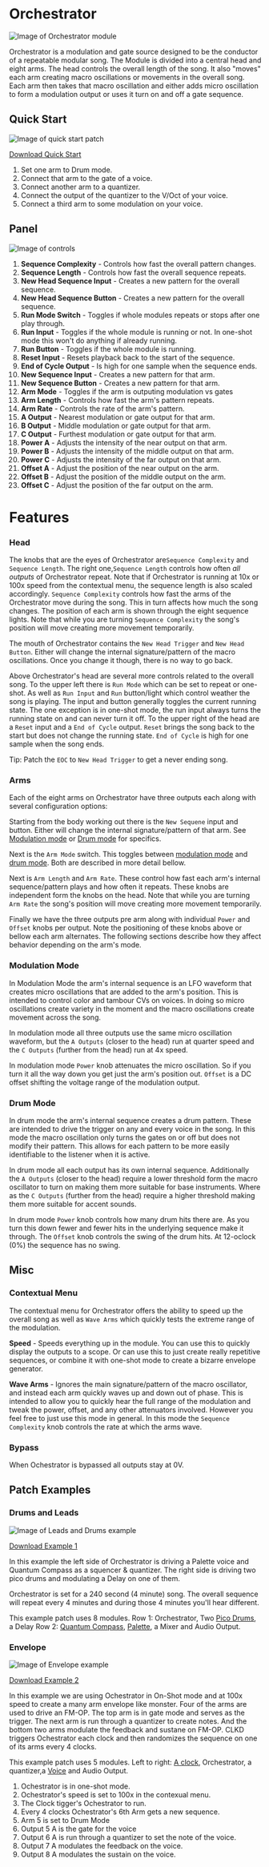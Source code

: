 # Orchestrator 

![Image of Orchestrator module](../images/Orchestrator.png)

Orchestrator is a modulation and gate source designed to be the conductor of a repeatable modular song. The Module is divided into a central head and eight arms. The head controls the overall length of the song. It also "moves" each arm creating macro oscillations or movements in the overall song. Each arm then takes that macro oscillation and either adds micro oscillation to form a modulation output or uses it turn on and off a gate sequence.

## Quick Start

![Image of quick start patch](../images/Orchestrator/quick_start_1.png)

[Download Quick Start](../examples/Orchestrator/Orchestrator_QuickStart.vcvs?raw=true)

1. Set one arm to Drum mode.
2. Connect that arm to the gate of a voice.
3. Connect another arm to a quantizer.
4. Connect the output of the quantizer to the V/Oct of your voice.
5. Connect a third arm to some modulation on your voice.


## Panel

![Image of controls](../images/Orchestrator/labels.png)

1. **Sequence Complexity** - Controls how fast the overall pattern changes.
2. **Sequence Length** - Controls how fast the overall sequence repeats.
3. **New Head Sequence Input** - Creates a new pattern for the overall sequence.
4. **New Head Sequence Button** - Creates a new pattern for the overall sequence.
5. **Run Mode Switch** - Toggles if whole modules repeats or stops after one play through.
6. **Run Input** - Toggles if the whole module is running or not. In one-shot mode this won't do anything if already running.
7. **Run Button** - Toggles if the whole module is running.
8. **Reset Input** - Resets playback back to the start of the sequence.
9. **End of Cycle Output** - Is high for one sample when the sequence ends.
10. **New Sequence Input** - Creates a new pattern for that arm.
11. **New Sequence Button** - Creates a new pattern for that arm.
12. **Arm Mode** - Toggles if the arm is outputing modulation vs gates
13. **Arm Length** - Controls how fast the arm's pattern repeats.
14. **Arm Rate** - Controls the rate of the arm's pattern. 
15. **A Output** - Nearest modulation or gate output for that arm.
16. **B Output** - Middle modulation or gate output for that arm.
17. **C Output** - Furthest modulation or gate output for that arm.
18. **Power A** - Adjusts the intensity of the near output on that arm.
19. **Power B** - Adjusts the intensity of the middle output on that arm.
20. **Power C** - Adjusts the intensity of the far output on that arm.
21. **Offset A** - Adjust the position of the near output on the arm.
22. **Offset B** - Adjust the position of the middle output on the arm.
23. **Offset C** - Adjust the position of the far output on the arm.

# Features

### Head

The knobs that are the eyes of Orchestrator are`Sequence Complexity` and `Sequence Length`.  The right one,`Sequence Length` controls how often *all outputs* of Orchestrator repeat. Note that if Orchestrator is running at 10x or 100x speed from the contextual menu, the sequence length is also scaled accordingly. `Sequence Complexity` controls how fast the arms of the Orchestrator move during the song. This in turn affects how much the song changes. The position of each arm is shown through the eight sequence lights. Note that while you are turning `Sequence Complexity` the song's position will move creating more movement temporarily. 

The mouth of Orchestrator contains the `New Head Trigger` and `New Head Button`. Either will change the internal signature/pattern of the macro oscillations. Once you change it though, there is no way to go back. 

Above Orchestrator's head are several more controls related to the overall song. To the upper left there is `Run Mode` which can be set to repeat or one-shot. As well as `Run Input` and `Run` button/light which control weather the song is playing. The input and button generally toggles the current running state. The one exception is in one-shot mode, the run input always turns the running state on and can never turn it off. To  the upper right of the head are a `Reset` input and a `End of Cycle` output. `Reset` brings the song back to the start but does not change the running state. `End of Cycle` is high for one sample when the song ends.
 
Tip: Patch the `EOC` to `New Head Trigger` to get a never ending song.

### Arms

Each of the eight arms on Orchestrator have three outputs each along with several configuration options:

Starting from the body working out there is the `New Sequene` input and button. Either will change the internal signature/pattern of that arm. See [Modulation mode](#Modulation-Mode) or [Drum mode](#Drum-Mode) for specifics.

Next is the `Arm Mode` switch. This toggles between [modulation mode](#Modulation-Mode) and [drum mode](#Drum-Mode). Both are described in more detail bellow.

Next is `Arm Length` and `Arm Rate`.  These control how fast each arm's internal sequence/pattern plays and how often it repeats. These knobs are independent form the knobs on the head. Note that while you are turning `Arm Rate` the song's position will move creating more movement temporarily.

Finally we have the three outputs pre arm along with individual `Power` and `Offset` knobs per output. Note the positioning of these knobs above or bellow each arm alternates. The following sections describe how they affect behavior depending on the arm's mode.

### Modulation Mode
In Modulation Mode the arm's internal sequence is an LFO waveform that creates micro oscillations that are added to the arm's position. This is intended to control color and tambour CVs on voices. In doing so micro oscillations create variety in the moment and the macro oscillations create movement across the song.

In modulation mode all three outputs use the same micro oscillation waveform, but the `A Outputs` (closer to the head) run at quarter speed and the `C Outputs` (further from the head) run at 4x speed.

In modulation mode `Power` knob attenuates the micro oscillation. So if you turn it all the way down you get just the arm's position out. `Offset` is a DC offset shifting the voltage range of the modulation output.

### Drum Mode
In drum mode the arm's internal sequence creates a drum pattern. These are intended to drive the trigger on any and every voice in the song. In this mode the macro oscillation only turns the gates on or off but does not modify their pattern. This allows for each pattern to be more easily identifiable to the listener when it is active.

In drum mode all each output has its own internal sequence. Additionally the `A Outputs` (closer to the head) require a lower threshold form the macro oscillator to turn on making them more suitable for base instruments. Where as the `C Outputs` (further from the head) require a higher threshold making them more suitable for accent sounds.

In drum mode `Power` knob controls how many drum hits there are. As you turn this down fewer and fewer hits in the underlying sequence make it through. The `Offset` knob controls the swing of the drum hits. At 12-oclock (0%) the sequence has no swing.

## Misc

### Contextual Menu

The contextual menu for Orchestrator offers the ability to speed up the overall song as well as `Wave Arms` which quickly tests the extreme range of the modulation.

**Speed** - Speeds everything up in the module. You can use this to quickly display the outputs to a scope. Or can use this to just create really repetitive sequences, or combine it with one-shot mode to create a bizarre envelope generator.

**Wave Arms** - Ignores the main signature/pattern of the macro oscillator, and instead each arm quickly waves up and down out of phase. This is intended to allow you to quickly hear the full range of the modulation and tweak the power, offset, and any other attenuators involved. However you feel free to just use this mode in general. In this mode the `Sequence Complexity` knob controls the rate at which the arms wave.

### Bypass
When Ochestrator is bypassed all outputs stay at 0V.

## Patch Examples

### Drums and Leads

![Image of Leads and Drums example](../images/Orchestrator/example_1.png)

[Download Example 1](../examples/Orchestrator/Orchestrator_Example1.vcvs?raw=true)

In this example the left side of Orchestrator is driving a Palette voice and Quantum Compass as a squencer & quantizer. The right side is driving two pico drums and modulating a Delay on one of them. 

Orchestrator is set for a 240 second (4 minute) song. The overall sequence will repeat every 4 minutes and during those 4 minutes you'll hear different.

This example patch uses 8 modules. 
Row 1: Orchestrator, Two [Pico Drums](https://library.vcvrack.com/EricaCopies/PicoDrums), a Delay
Row 2: [Quantum Compass](https://library.vcvrack.com/PathSet-Infinity/QuantumCompass), [Palette](https://library.vcvrack.com/Atelier/AtelierPalette), a Mixer and Audio Output.

### Envelope 

![Image of Envelope example](../images/Orchestrator/example_2.png)

[Download Example 2](../examples/Orchestrator/Orchestrator_Example2.vcvs?raw=true)

In this example we are using Ochestrator in On-Shot mode and at 100x speed to create a many arm envelope like monster. Four of the arms are used to drive an FM-OP. The top arm is in gate mode and serves as the trigger. The next arm is run through a quantizer to create notes. And the bottom two arms modulate the feedback and sustane on FM-OP. CLKD triggers Ochestrator each clock and then randomizes the sequence on one of its arms every 4 clocks.

This example patch uses 5 modules. Left to right: [A clock](https://library.vcvrack.com/ImpromptuModular/Clocked-Clkd), Orchestrator, a quantizer,a [Voice](https://library.vcvrack.com/Bogaudio/Bogaudio-FMOp) and Audio Output.

1. Ochestrator is in one-shot mode.
2. Ochestrator's speed is set to 100x in the contexual menu.
2. The Clock tigger's Ochestrator to run.
3. Every 4 clocks Ochestrator's 6th Arm gets a new sequence.
4. Arm 5 is set to Drum Mode
5. Output 5 A is the gate for the voice
6. Output 6 A is run through a quantizer to set the note of the voice.
7. Output 7 A modulates the feedback on the voice.
8. Output 8 A modulates the sustain on the voice.

